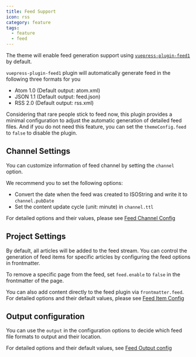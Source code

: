 ```yaml
---
title: Feed Support
icon: rss
category: feature
tags:
  - feature
  - feed
---
```


The theme will enable feed generation support using [`vuepress-plugin-feed1`](https://vuepress-theme-hope.github.io/v1/feed/) by default.

`vuepress-plugin-feed1` plugin will automatically generate feed in the following three formats for you

- Atom 1.0 (Default output: atom.xml)
- JSON 1.1 (Default output: feed.json)
- RSS 2.0 (Default output: rss.xml)

Considering that rare people stick to feed now, this plugin provides a minimal configuration to adjust the automatic generation of detailed feed files. And if you do not need this feature, you can set the `themeConfig.feed` to `false` to disable the plugin.

<!-- more -->

## Channel Settings

You can customize information of feed channel by setting the `channel` option.

We recommend you to set the following options:

- Convert the date when the feed was created to ISOString and write it to `channel.pubDate`
- Set the content update cycle (unit: minute) in `channel.ttl`

For detailed options and their values, please see [Feed Channel Config](https://vuepress-theme-hope.github.io/v1/feed/config/channel.html)

## Project Settings

By default, all articles will be added to the feed stream. You can control the generation of feed items for specific articles by configuring the feed options in frontmatter.

To remove a specific page from the feed, set `feed.enable` to `false` in the frontmatter of the page.

You can also add content directly to the feed plugin via `frontmatter.feed`. For detailed options and their default values, please see [Feed Item Config](https://vuepress-theme-hope.github.io/v1/feed/config/item.html)

## Output configuration

You can use the `output` in the configuration options to decide which feed file formats to output and their location.

For detailed options and their default values, see [Feed Output config](https://vuepress-theme-hope.github.io/v1/feed/config/#output)
